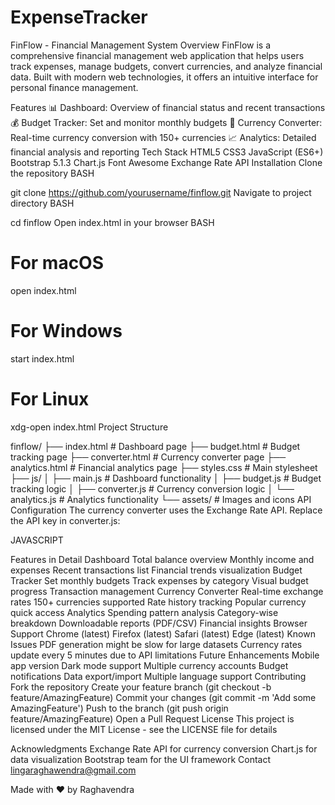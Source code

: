 # ExpenseTracker
FinFlow - Financial Management System
Overview
FinFlow is a comprehensive financial management web application that helps users track expenses, manage budgets, convert currencies, and analyze financial data. Built with modern web technologies, it offers an intuitive interface for personal finance management.

Features
📊 Dashboard: Overview of financial status and recent transactions
💰 Budget Tracker: Set and monitor monthly budgets
💱 Currency Converter: Real-time currency conversion with 150+ currencies
📈 Analytics: Detailed financial analysis and reporting
Tech Stack
HTML5
CSS3
JavaScript (ES6+)
Bootstrap 5.1.3
Chart.js
Font Awesome
Exchange Rate API
Installation
Clone the repository
BASH

git clone https://github.com/yourusername/finflow.git
Navigate to project directory
BASH

cd finflow
Open index.html in your browser
BASH

# For macOS
open index.html

# For Windows
start index.html

# For Linux
xdg-open index.html
Project Structure

finflow/
├── index.html          # Dashboard page
├── budget.html         # Budget tracking page
├── converter.html      # Currency converter page
├── analytics.html      # Financial analytics page
├── styles.css          # Main stylesheet
├── js/
│   ├── main.js        # Dashboard functionality
│   ├── budget.js      # Budget tracking logic
│   ├── converter.js   # Currency conversion logic
│   └── analytics.js   # Analytics functionality
└── assets/            # Images and icons
API Configuration
The currency converter uses the Exchange Rate API. Replace the API key in converter.js:

JAVASCRIPT

Features in Detail
Dashboard
Total balance overview
Monthly income and expenses
Recent transactions list
Financial trends visualization
Budget Tracker
Set monthly budgets
Track expenses by category
Visual budget progress
Transaction management
Currency Converter
Real-time exchange rates
150+ currencies supported
Rate history tracking
Popular currency quick access
Analytics
Spending pattern analysis
Category-wise breakdown
Downloadable reports (PDF/CSV)
Financial insights
Browser Support
Chrome (latest)
Firefox (latest)
Safari (latest)
Edge (latest)
Known Issues
PDF generation might be slow for large datasets
Currency rates update every 5 minutes due to API limitations
Future Enhancements
 Mobile app version
 Dark mode support
 Multiple currency accounts
 Budget notifications
 Data export/import
 Multiple language support
Contributing
Fork the repository
Create your feature branch (git checkout -b feature/AmazingFeature)
Commit your changes (git commit -m 'Add some AmazingFeature')
Push to the branch (git push origin feature/AmazingFeature)
Open a Pull Request
License
This project is licensed under the MIT License - see the LICENSE file for details

Acknowledgments
Exchange Rate API for currency conversion
Chart.js for data visualization
Bootstrap team for the UI framework
Contact
lingaraghawendra@gmail.com

Made with ❤️ by Raghavendra
